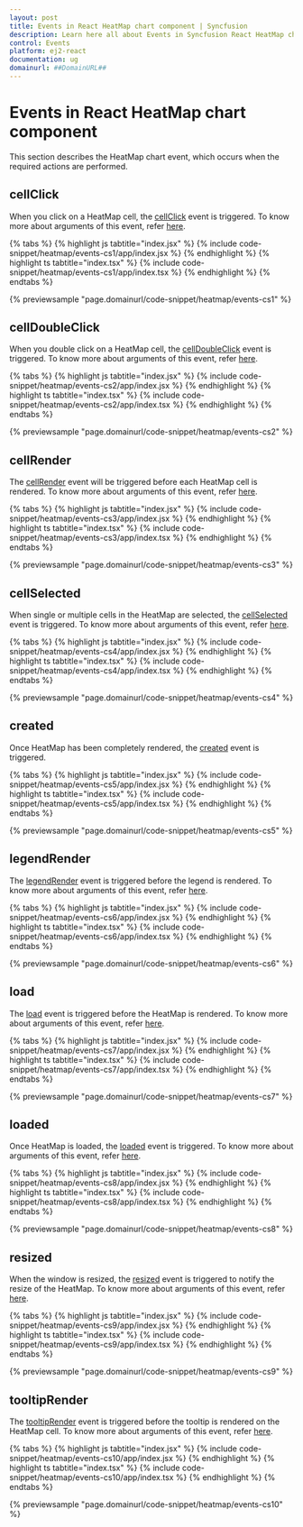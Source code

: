 ```yaml
---
layout: post
title: Events in React HeatMap chart component | Syncfusion
description: Learn here all about Events in Syncfusion React HeatMap chart component of Syncfusion Essential JS 2 and more.
control: Events 
platform: ej2-react
documentation: ug
domainurl: ##DomainURL##
---
```


# Events in React HeatMap chart component

This section describes the HeatMap chart event, which occurs when the required actions are performed.

## cellClick

When you click on a HeatMap cell, the [cellClick](https://ej2.syncfusion.com/react/documentation/api/heatmap/#cellclick) event is triggered. To know more about arguments of this event, refer [here](https://ej2.syncfusion.com/react/documentation/api/heatmap/icellclickeventargs/).

{% tabs %}
{% highlight js tabtitle="index.jsx" %}
{% include code-snippet/heatmap/events-cs1/app/index.jsx %}
{% endhighlight %}
{% highlight ts tabtitle="index.tsx" %}
{% include code-snippet/heatmap/events-cs1/app/index.tsx %}
{% endhighlight %}
{% endtabs %}

 {% previewsample "page.domainurl/code-snippet/heatmap/events-cs1" %}

## cellDoubleClick

When you double click on a HeatMap cell, the [cellDoubleClick](https://ej2.syncfusion.com/react/documentation/api/heatmap/#celldoubleclick) event is triggered. To know more about arguments of this event, refer [here](https://ej2.syncfusion.com/react/documentation/api/heatmap/iCellClickEventArgs/).

{% tabs %}
{% highlight js tabtitle="index.jsx" %}
{% include code-snippet/heatmap/events-cs2/app/index.jsx %}
{% endhighlight %}
{% highlight ts tabtitle="index.tsx" %}
{% include code-snippet/heatmap/events-cs2/app/index.tsx %}
{% endhighlight %}
{% endtabs %}

 {% previewsample "page.domainurl/code-snippet/heatmap/events-cs2" %}

## cellRender

The [cellRender](https://ej2.syncfusion.com/react/documentation/api/heatmap/#cellrender) event will be triggered before each HeatMap cell is rendered. To know more about arguments of this event, refer [here](https://ej2.syncfusion.com/react/documentation/api/heatmap/iCellEventArgs/).

{% tabs %}
{% highlight js tabtitle="index.jsx" %}
{% include code-snippet/heatmap/events-cs3/app/index.jsx %}
{% endhighlight %}
{% highlight ts tabtitle="index.tsx" %}
{% include code-snippet/heatmap/events-cs3/app/index.tsx %}
{% endhighlight %}
{% endtabs %}

 {% previewsample "page.domainurl/code-snippet/heatmap/events-cs3" %}

## cellSelected

When single or multiple cells in the HeatMap are selected, the [cellSelected](https://ej2.syncfusion.com/react/documentation/api/heatmap/#cellselected) event is triggered. To know more about arguments of this event, refer [here](https://ej2.syncfusion.com/react/documentation/api/heatmap/iSelectedEventArgs/).

{% tabs %}
{% highlight js tabtitle="index.jsx" %}
{% include code-snippet/heatmap/events-cs4/app/index.jsx %}
{% endhighlight %}
{% highlight ts tabtitle="index.tsx" %}
{% include code-snippet/heatmap/events-cs4/app/index.tsx %}
{% endhighlight %}
{% endtabs %}

 {% previewsample "page.domainurl/code-snippet/heatmap/events-cs4" %}

## created

Once HeatMap has been completely rendered, the [created](https://ej2.syncfusion.com/react/documentation/api/heatmap/#created) event is triggered.

{% tabs %}
{% highlight js tabtitle="index.jsx" %}
{% include code-snippet/heatmap/events-cs5/app/index.jsx %}
{% endhighlight %}
{% highlight ts tabtitle="index.tsx" %}
{% include code-snippet/heatmap/events-cs5/app/index.tsx %}
{% endhighlight %}
{% endtabs %}

 {% previewsample "page.domainurl/code-snippet/heatmap/events-cs5" %}

## legendRender

The [legendRender](https://ej2.syncfusion.com/react/documentation/api/heatmap/#legendrender) event is triggered before the legend is rendered. To know more about arguments of this event, refer [here](https://ej2.syncfusion.com/react/documentation/api/heatmap/iLegendRenderEventArgs/).


{% tabs %}
{% highlight js tabtitle="index.jsx" %}
{% include code-snippet/heatmap/events-cs6/app/index.jsx %}
{% endhighlight %}
{% highlight ts tabtitle="index.tsx" %}
{% include code-snippet/heatmap/events-cs6/app/index.tsx %}
{% endhighlight %}
{% endtabs %}

 {% previewsample "page.domainurl/code-snippet/heatmap/events-cs6" %}

## load

The [load](https://ej2.syncfusion.com/react/documentation/api/heatmap/#load) event is triggered before the HeatMap is rendered. To know more about arguments of this event, refer [here](https://ej2.syncfusion.com/react/documentation/api/heatmap/iLoadedEventArgs/).

{% tabs %}
{% highlight js tabtitle="index.jsx" %}
{% include code-snippet/heatmap/events-cs7/app/index.jsx %}
{% endhighlight %}
{% highlight ts tabtitle="index.tsx" %}
{% include code-snippet/heatmap/events-cs7/app/index.tsx %}
{% endhighlight %}
{% endtabs %}

 {% previewsample "page.domainurl/code-snippet/heatmap/events-cs7" %}

## loaded

Once HeatMap is loaded, the [loaded](https://ej2.syncfusion.com/react/documentation/api/heatmap/#loaded) event is triggered. To know more about arguments of this event, refer [here](https://ej2.syncfusion.com/react/documentation/api/heatmap/iLoadedEventArgs/).

{% tabs %}
{% highlight js tabtitle="index.jsx" %}
{% include code-snippet/heatmap/events-cs8/app/index.jsx %}
{% endhighlight %}
{% highlight ts tabtitle="index.tsx" %}
{% include code-snippet/heatmap/events-cs8/app/index.tsx %}
{% endhighlight %}
{% endtabs %}

 {% previewsample "page.domainurl/code-snippet/heatmap/events-cs8" %}

## resized

When the window is resized, the [resized](https://ej2.syncfusion.com/react/documentation/api/heatmap/#resized) event is triggered to notify the resize of the HeatMap. To know more about arguments of this event, refer [here](https://ej2.syncfusion.com/react/documentation/api/heatmap/iResizeEventArgs/).

{% tabs %}
{% highlight js tabtitle="index.jsx" %}
{% include code-snippet/heatmap/events-cs9/app/index.jsx %}
{% endhighlight %}
{% highlight ts tabtitle="index.tsx" %}
{% include code-snippet/heatmap/events-cs9/app/index.tsx %}
{% endhighlight %}
{% endtabs %}

 {% previewsample "page.domainurl/code-snippet/heatmap/events-cs9" %}

## tooltipRender

The [tooltipRender](https://ej2.syncfusion.com/react/documentation/api/heatmap/#tooltiprender) event is triggered before the tooltip is rendered on the HeatMap cell. To know more about arguments of this event, refer [here](https://ej2.syncfusion.com/react/documentation/api/heatmap/iTooltipEventArgs/).

{% tabs %}
{% highlight js tabtitle="index.jsx" %}
{% include code-snippet/heatmap/events-cs10/app/index.jsx %}
{% endhighlight %}
{% highlight ts tabtitle="index.tsx" %}
{% include code-snippet/heatmap/events-cs10/app/index.tsx %}
{% endhighlight %}
{% endtabs %}

 {% previewsample "page.domainurl/code-snippet/heatmap/events-cs10" %}